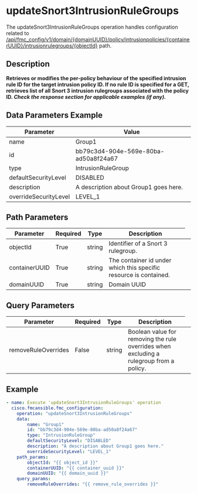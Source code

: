 # updateSnort3IntrusionRuleGroups

The updateSnort3IntrusionRuleGroups operation handles configuration related to [/api/fmc_config/v1/domain/{domainUUID}/policy/intrusionpolicies/{containerUUID}/intrusionrulegroups/{objectId}](/paths//api/fmc_config/v1/domain/{domain_uuid}/policy/intrusionpolicies/{container_uuid}/intrusionrulegroups/{object_id}.md) path.&nbsp;
## Description
**Retrieves or modifies the per-policy behaviour of the specified intrusion rule ID for the target intrusion policy ID. If no rule ID is specified for a GET, retrieves list of all Snort 3 intrusion rulegroups associated with the policy ID. _Check the response section for applicable examples (if any)._**

## Data Parameters Example
| Parameter | Value |
| --------- | -------- |
| name | Group1 |
| id | bb79c3d4-904e-569e-80ba-ad50a8f24a67 |
| type | IntrusionRuleGroup |
| defaultSecurityLevel | DISABLED |
| description | A description about Group1 goes here. |
| overrideSecurityLevel | LEVEL_1 |

## Path Parameters
| Parameter | Required | Type | Description |
| --------- | -------- | ---- | ----------- |
| objectId | True | string <td colspan=3> Identifier of a Snort 3 rulegroup. |
| containerUUID | True | string <td colspan=3> The container id under which this specific resource is contained. |
| domainUUID | True | string <td colspan=3> Domain UUID |

## Query Parameters
| Parameter | Required | Type | Description |
| --------- | -------- | ---- | ----------- |
| removeRuleOverrides | False | string <td colspan=3> Boolean value for removing the rule overrides when excluding a rulegroup from a policy. |

## Example
```yaml
- name: Execute 'updateSnort3IntrusionRuleGroups' operation
  cisco.fmcansible.fmc_configuration:
    operation: "updateSnort3IntrusionRuleGroups"
    data:
        name: "Group1"
        id: "bb79c3d4-904e-569e-80ba-ad50a8f24a67"
        type: "IntrusionRuleGroup"
        defaultSecurityLevel: "DISABLED"
        description: "A description about Group1 goes here."
        overrideSecurityLevel: "LEVEL_1"
    path_params:
        objectId: "{{ object_id }}"
        containerUUID: "{{ container_uuid }}"
        domainUUID: "{{ domain_uuid }}"
    query_params:
        removeRuleOverrides: "{{ remove_rule_overrides }}"

```
